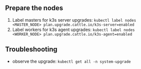## Prepare the nodes
1. Label masters for k3s server upgrades: `kubectl label nodes <MASTER_NODE> plan.upgrade.cattle.io/k3s-server=enabled`
2. Label workers for k3s agent upgrades: `kubectl label nodes <WORKER_NODE> plan.upgrade.cattle.io/k3s-agent=enabled`

## Troubleshooting
- observe the upgrade: `kubectl get all -n system-upgrade`
